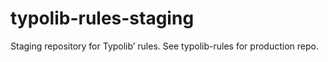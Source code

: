 # typolib-rules-staging
Staging repository for Typolib’ rules. See typolib-rules for production repo.
